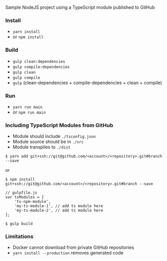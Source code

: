 Sample NodeJS project using a TypeScript module published to GitHub

### Install
* `yarn install` 
* or `npm install`

### Build
* `gulp clean:dependencies`
* `gulp compile:dependencies`
* `gulp clean`
* `gulp compile`
* `gulp` (clean-dependencies + compile-dependencies + clean + compile)

### Run
* `yarn run main`
* or `npm run main`

### Including TypeScript Modules from GitHub
* Module should include `./tsconfig.json`
* Module source should be in `./src`
* Module transpiles to `./dist`

```
$ yarn add git+ssh://git@github.com/<account>/<repository>.git#branch --save
```
or
```
$ npm install git+ssh://git@github.com/<account>/<repository>.git#branch --save
```

```
// gulpfile.js
var tsModules = [
    'ts-npm-module',
    'my-ts-module-1', // add ts module here
    'my-ts-module-2', // add ts module here
];
```

```
$ gulp build
```

### Limitations
* Docker cannot download from private GitHub repositories
* `yarn install --production` removes generated code